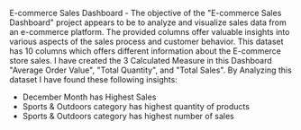 E-commerce Sales Dashboard - 
The objective of the "E-commerce Sales Dashboard" project appears to be to analyze and visualize sales data from an e-commerce platform. The provided columns offer valuable insights into various aspects of the sales process and customer behavior. This dataset has 10 columns which offers different information about the E-commerce store sales. 
I have created the 3 Calculated Measure in this Dashboard "Average Order Value", "Total Quantity", and "Total Sales". 
By Analyzing this dataset I have found these following insights:
- December Month has Highest Sales
- Sports & Outdoors category has highest quantity of products
- Sports & Outdoors category has highest number of sales
